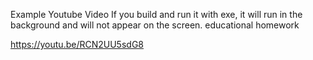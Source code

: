 Example Youtube Video
If you build and run it with exe, it will run in the background and will not appear on the screen. educational homework

https://youtu.be/RCN2UU5sdG8

